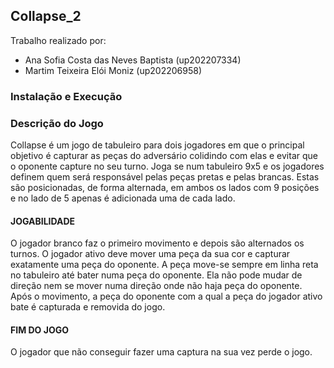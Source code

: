 ## Collapse_2

Trabalho realizado por:
- Ana Sofia Costa das Neves Baptista (up202207334)
- Martim Teixeira Elói Moniz (up202206958)



### Instalação e Execução



### Descrição do Jogo

Collapse é um jogo de tabuleiro para dois jogadores em que o principal objetivo é capturar as peças do adversário colidindo com elas e evitar que o oponente capture no seu turno. Joga se num tabuleiro 9x5 e os jogadores definem quem será responsável pelas peças pretas e pelas brancas. Estas são posicionadas, de forma alternada, em ambos os lados com 9 posições e no lado de 5 apenas é adicionada uma de cada lado.


#### JOGABILIDADE
O jogador branco faz o primeiro movimento e depois são alternados os turnos. O jogador ativo deve mover uma peça da sua cor e
capturar exatamente uma peça do oponente. A peça move-se sempre em linha reta no tabuleiro até
bater numa peça do oponente. Ela não pode mudar de direção nem se mover numa direção onde não haja peça do oponente.
Após o movimento, a peça do oponente com a qual a peça do jogador ativo bate é capturada e removida do jogo.

#### FIM DO JOGO
O jogador que não conseguir fazer uma captura na sua vez perde o jogo.
